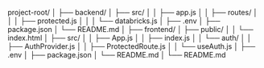 project-root/
│
├── backend/
│   ├── src/
│   │   ├── app.js
│   │   ├── routes/
│   │   │   ├── protected.js
│   │   │   └── databricks.js
│   ├── .env
│   ├── package.json
│   └── README.md
│
├── frontend/
│   ├── public/
│   │   └── index.html
│   ├── src/
│   │   ├── App.js
│   │   ├── index.js
│   │   └── auth/
│   │       ├── AuthProvider.js
│   │       ├── ProtectedRoute.js
│   │       └── useAuth.js
│   ├── .env
│   ├── package.json
│   └── README.md
│
└── README.md

```
